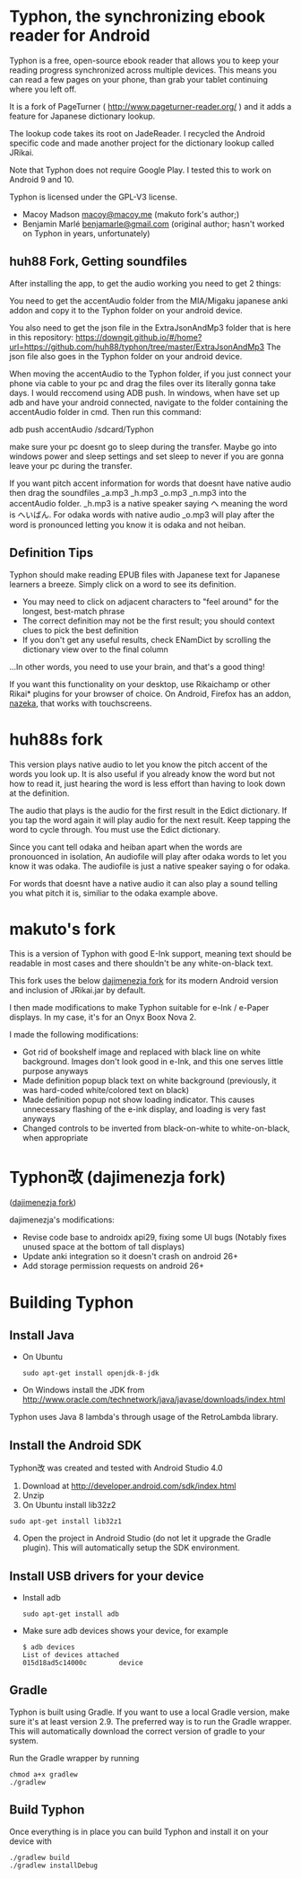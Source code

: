 Typhon, the synchronizing ebook reader for Android
========================================================

Typhon is a free, open-source ebook reader that allows you to keep your reading progress synchronized across multiple devices.
This means you can read a few pages on your phone, than grab your tablet continuing where you left off.

It is a fork of PageTurner ( http://www.pageturner-reader.org/ ) and it adds a feature for Japanese dictionary lookup.

The lookup code takes its root on JadeReader. I recycled the Android specific code and made another 
project for the dictionary lookup called JRikai.

Note that Typhon does not require Google Play. I tested this to work on Android 9 and 10.

Typhon is licensed under the GPL-V3 license.

- Macoy Madson macoy@macoy.me (makuto fork's author;)
- Benjamin Marlé benjamarle@gmail.com (original author; hasn't worked on Typhon in years, unfortunately)

## huh88 Fork, Getting soundfiles

After installing the app, to get the audio working you need to get 2 things:

You need to get the accentAudio folder from the MIA/Migaku japanese anki addon and copy it to the
Typhon folder on your android device.

You also need to get the json file in the ExtraJsonAndMp3 folder that is here in this repository:
https://downgit.github.io/#/home?url=https://github.com/huh88/typhon/tree/master/ExtraJsonAndMp3
The json file also goes in the Typhon folder on your android device.

When moving the accentAudio to the Typhon folder, if you just connect your phone via cable to your pc and drag the files over its
literally gonna take days. I would reccomend using ADB push. In windows, when have set up adb and have your android connected, 
navigate to the folder containing the accentAudio folder in cmd. Then run this command:

adb push accentAudio /sdcard/Typhon

make sure your pc doesnt go to sleep during the transfer. Maybe go into windows power and sleep settings and set sleep to never
if you are gonna leave your pc during the transfer.

If you want pitch accent information for words that doesnt have native audio then drag the soundfiles \_a.mp3 \_h.mp3 \_o.mp3 \_n.mp3
into the accentAudio folder. \_h.mp3 is a native speaker saying  へ meaning the word is  へいばん. For odaka words with native audio
\_o.mp3 will play after the word is pronounced letting you know it is odaka and not heiban.


## Definition Tips

Typhon should make reading EPUB files with Japanese text for Japanese learners a breeze. Simply click on a word to see its definition.

- You may need to click on adjacent characters to "feel around" for the longest, best-match phrase
- The correct definition may not be the first result; you should context clues to pick the best definition
- If you don't get any useful results, check ENamDict by scrolling the dictionary view over to the final column

...In other words, you need to use your brain, and that's a good thing!

If you want this functionality on your desktop, use Rikaichamp or other Rikai* plugins for your browser of choice.
On Android, Firefox has an addon, [nazeka](https://github.com/wareya/nazeka), that works with touchscreens.


huh88s fork
=================
This version plays native audio to let you know the pitch accent of the words you look up. It is also useful if you already know the word but not how
to read it, just hearing the word is less effort than having to look down at the definition.

The audio that plays is the audio for the first result in the Edict dictionary. If you tap the word again it will play audio for the next result.
Keep tapping the word to cycle through. You must use the Edict dictionary.

Since you cant tell odaka and heiban apart when the words are pronouonced in isolation, An audiofile will play after odaka words to let you know it was
odaka. The audiofile is just a native speaker saying o for odaka.

For words that doesnt have a native audio it can also play a sound telling you what pitch it is, similiar to the odaka example above.


makuto's fork
=================
This is a version of Typhon with good E-Ink support, meaning text should be readable in most cases and there shouldn't be any white-on-black text.

This fork uses the below [dajimenezja fork](https://github.com/dajimenezja/typhon) for its modern Android version and inclusion of JRikai.jar by default.

I then made modifications to make Typhon suitable for e-Ink / e-Paper displays. In my case, it's for an Onyx Boox Nova 2.

I made the following modifications:
- Got rid of bookshelf image and replaced with black line on white background. Images don't look good in e-Ink, and this one serves little purpose anyways
- Made definition popup black text on white background (previously, it was hard-coded white/colored text on black)
- Made definition popup not show loading indicator. This causes unnecessary flashing of the e-ink display, and loading is very fast anyways
- Changed controls to be inverted from black-on-white to white-on-black, when appropriate

Typhon改 (dajimenezja fork)
=================
([dajimenezja fork](https://github.com/dajimenezja/typhon))

dajimenezja's modifications:
- Revise code base to androidx api29, fixing some UI bugs (Notably fixes unused space at the bottom of tall displays)
- Update anki integration so it doesn't crash on android 26+
- Add storage permission requests on android 26+

Building Typhon
=================

## Install Java
*   On Ubuntu

        sudo apt-get install openjdk-8-jdk

*   On Windows install the JDK from http://www.oracle.com/technetwork/java/javase/downloads/index.html

Typhon uses Java 8 lambda's through usage of the RetroLambda library.

## Install the Android SDK 

Typhon改 was created and tested with Android Studio 4.0

1.   Download at http://developer.android.com/sdk/index.html
2.   Unzip
3.   On Ubuntu install lib32z2

  ```
  sudo apt-get install lib32z1
  ```
4. Open the project in Android Studio (do not let it upgrade the Gradle plugin). This will automatically setup the SDK environment.

## Install USB drivers for your device

*   Install adb

    ```
    sudo apt-get install adb
    ````

*   Make sure adb devices shows your device, for example

    ```
    $ adb devices
    List of devices attached 
    015d18ad5c14000c        device
    ```

## Gradle

Typhon is built using Gradle. If you want to use a local Gradle version, make sure it's at least version 2.9.
The preferred way is to run the Gradle wrapper. This will automatically download the correct version of gradle to your system.

Run the Gradle wrapper by running

```
chmod a+x gradlew
./gradlew
```

## Build Typhon
Once everything is in place you can build Typhon and install it on your device with 

```
./gradlew build
./gradlew installDebug
```
